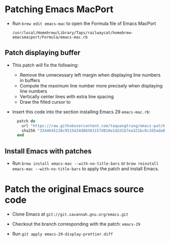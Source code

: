 # Patching Emacs MacPort

- Run `brew edit emacs-mac` to open the Formula file of Emacs MacPort

  ```
  /usr/local/Homebrew/Library/Taps/railwaycat/homebrew-emacsmacport/Formula/emacs-mac.rb
  ```

## Patch displaying buffer

- This patch will fix the following:
  + Remove the unnecessary left margin when displaying line numbers in buffers
  + Compute the maximum line number more precisely when displaying line numbers
  + Vertically center lines with extra line spacing
  + Draw the filled cursor to

- Insert this code into the section installing Emacs 29 `emacs-mac.rb`:

  ```rb
    patch do
      url "https://raw.githubusercontent.com/taquangtrung/emacs-patches/main/patches/emacs-29-display-prettier.diff"
      sha256 "3344645138c9515d34d88363157d810e1d2d1b7ea321bc0c3d5ada87bf7d9892"
    end
  ```

## Install Emacs with patches

- Run `brew install emacs-mac --with-no-title-bars` or `brew reinstall emacs-mac --with-no-title-bars` to apply the patch and install Emacs.

# Patch the original Emacs source code

- Clone Emacs at `git://git.savannah.gnu.org/emacs.git`

- Checkout the branch corresponding with the patch: `emacs-29`

- Run `git apply emacs-29-display-prettier.diff`
